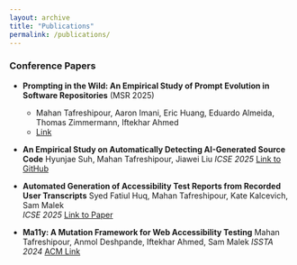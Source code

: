 ```yaml
---
layout: archive
title: "Publications"
permalink: /publications/
---
```


### Conference Papers

- **Prompting in the Wild: An Empirical Study of Prompt Evolution in Software Repositories** (MSR 2025)
  - Mahan Tafreshipour, Aaron Imani, Eric Huang, Eduardo Almeida, Thomas Zimmermann, Iftekhar Ahmed
  - [Link](https://arxiv.org/abs/2411.04299)

- **An Empirical Study on Automatically Detecting AI-Generated Source Code**
  Hyunjae Suh, Mahan Tafreshipour, Jiawei Liu
  _ICSE 2025_
  [Link to GitHub](https://github.com/mahantaf/AI-Detector)

- **Automated Generation of Accessibility Test Reports from Recorded User Transcripts**
  Syed Fatiul Huq, Mahan Tafreshipour, Kate Kalcevich, Sam Malek  
  _ICSE 2025_
  [Link to Paper](https://ics.uci.edu/~seal/publications/2025_ICSE_reca11.pdf)

- **Ma11y: A Mutation Framework for Web Accessibility Testing**
  Mahan Tafreshipour, Anmol Deshpande, Iftekhar Ahmed, Sam Malek
  _ISSTA 2024_
  [ACM Link](https://dl.acm.org/doi/abs/10.1145/3650212.3652113)